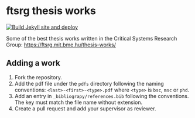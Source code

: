 # ftsrg thesis works
  
[![Build Jekyll site and deploy](https://github.com/ftsrg/thesis-works/actions/workflows/compile.yml/badge.svg)](https://github.com/ftsrg/thesis-works/actions/workflows/compile.yml)

Some of the best thesis works written in the Critical Systems Research Group: <https://ftsrg.mit.bme.hu/thesis-works/>

## Adding a work

1. Fork the repository.
1. Add the pdf file under the `pdfs` directory following the naming conventions: `<last>-<first>-<type>.pdf` where `<type>` is `bsc`, `msc` or `phd`.
1. Add an entry in `_bibliograpy/references.bib` following the conventions. The key must match the file name without extension.
1. Create a pull request and add your supervisor as reviewer.
